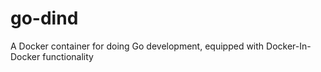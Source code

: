 # go-dind

A Docker container for doing Go development, equipped with Docker-In-Docker functionality
